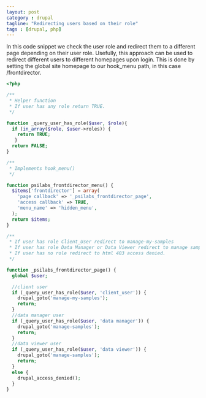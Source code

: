 ```yaml
---
layout: post
category : drupal
tagline: "Redirecting users based on their role"
tags : [drupal, php]
---
```


In this code snippet we check the user role and redirect them to a different page depending on their user role.
Usefully, this approach can be used to redirect different users to different homepages upon login. This is done by setting the global site homepage to our hook_menu path, in this case /frontdirector.

```php
<?php

/**
 * Helper function
 * If user has any role return TRUE.
 */

function _query_user_has_role($user, $role){
  if (in_array($role, $user->roles)) {
    return TRUE;
   }
  return FALSE;
}

/**
 * Implements hook_menu()
 */

function psilabs_frontdirector_menu() {
  $items['frontdirector'] = array(
    'page callback' => '_psilabs_frontdirector_page',
    'access callback' => TRUE,
    'menu_name' => 'hidden_menu',
  );
  return $items;
}

/**
 * If user has role Client_User redirect to manage-my-samples
 * If user has role Data Manager or Data Viewer redirect to manage samples.
 * If user has no role redirect to html 403 access denied.
 */

function _psilabs_frontdirector_page() {
  global $user;

  //client user
  if (_query_user_has_role($user, 'client_user')) {
    drupal_goto('manage-my-samples');
    return;
  }
  //data manager user
  if (_query_user_has_role($user, 'data manager')) {
    drupal_goto('manage-samples');
    return;
  }
  //data viewer user
  if (_query_user_has_role($user, 'data viewer')) {
    drupal_goto('manage-samples');
    return;
  }
  else {
    drupal_access_denied();
  }
}
```

